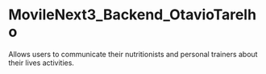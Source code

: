 # MovileNext3_Backend_OtavioTarelho
Allows users to communicate their nutritionists and personal trainers about their lives activities.
